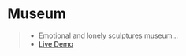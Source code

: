 # Museum
> - Emotional and lonely sculptures museum...
> - [Live Demo](https://fatihsah.github.io/museum)
